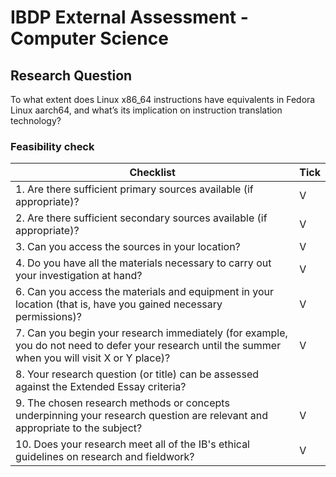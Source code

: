 # IBDP External Assessment - Computer Science

## Research Question

To what extent does Linux x86_64 instructions have equivalents in Fedora Linux aarch64, and what’s its implication on instruction translation technology?

### Feasibility check

| Checklist | Tick |
| --- | --- |
| 1. Are there sufficient primary sources available (if appropriate)? | V |
| 2. Are there sufficient secondary sources available (if appropriate)? | V |
| 3. Can you access the sources in your location? | V |
| 4. Do you have all the materials necessary to carry out your investigation at hand? | V |
| 6. Can you access the materials and equipment in your location (that is, have you gained necessary permissions)? | V |
| 7. Can you begin your research immediately (for example, you do not need to defer your research until the summer when you will visit X or Y place)? | V |
| 8. Your research question (or title) can be assessed against the Extended Essay criteria? |  |
| 9. The chosen research methods or concepts underpinning your research question are relevant and appropriate to the subject? | V |
| 10. Does your research meet all of the IB's ethical guidelines on research and fieldwork? | V |
